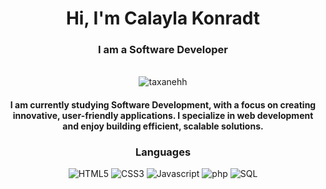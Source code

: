<div align="center">
<h1 align="center">Hi, I'm Calayla Konradt</h1>
<h3 align="center">I am a Software Developer</h3>
<br/>
<div>
  <img src="https://komarev.com/ghpvc/?username=taxanehh&label=Profile%20views&color=0e75b6&style=flat" alt="taxanehh" /> </p>
<div/>
  
<div>
  <h4> I am currently studying Software Development, with a focus on creating innovative, user-friendly applications. I specialize in web development and enjoy building efficient, scalable solutions. </h4>
</div>

<h3>Languages</h3>
  <div>
    <img alt="HTML5" src="https://img.shields.io/badge/-HTML5-f3eeea?style=for-the-badge&logo=html5&logoColor=1d1c1c">
    <img alt="CSS3" src="https://img.shields.io/badge/-CSS3-f3eeea?style=for-the-badge&logo=css3&logoColor=1d1c1c">
    <img alt="Javascript" src="https://img.shields.io/badge/-Javascript-f3eeea?style=for-the-badge&logo=javascript&logoColor=1d1c1c">
    <img alt="php" src="https://img.shields.io/badge/-PhP-f3eeea?style=for-the-badge&logo=php&logoColor=1d1c1c">
    <img alt="SQL" src="https://img.shields.io/badge/-SQL-f3eeea?style=for-the-badge&logo=postgresql&logoColor=1d1c1c">
  </div>
